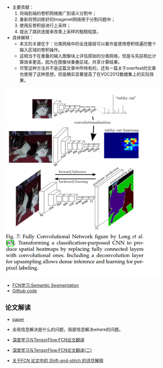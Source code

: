 * 主要贡献：
    1. 将端到端的卷积网络推广到语义分割中；
    2. 重新将预训练好的Imagenet网络用于分割问题中；
    3. 使用反卷积层进行上采样；
    4. 提出了跳跃连接来改善上采样的粗糙程度。
* 具体解释：
    * 本文的关键在于：分类网络中的全连接层可以看作是使用卷积核遍历整个输入区域的卷积操作。
    * 这相当于在重叠的输入图像块上评估原始的分类网络，但是与先前相比计算效率更高，因为在图像块重叠区域，共享计算结果。
    * 尽管这种方法并不是这篇文章中所特有的，还有一篇关于overfeat的文章也使用了这种思想，但是确实显著提高了在VOC2012数据集上的实际效果。
    
![](readme/FCN.png)
    
* [FCN学习:Semantic Segmentation](https://zhuanlan.zhihu.com/p/22976342)
* [Github code](https://github.com/jiye-ML/Semantic_Segmentation_FCN.git)

## 论文解读

* [paper](paper/2015-Fully%20Convolutional%20Networks%20for%20Semantic%20Segmentation.pdf)

* 全局信息解决是什么的问题，局部信息解决where的问题。
* [深度学习与TensorFlow:FCN论文翻译](https://zhuanlan.zhihu.com/p/38057272)
* [深度学习与TensorFlow:FCN论文翻译(二)](https://zhuanlan.zhihu.com/p/38214117)
* [关于FCN 论文中的 Shift-and-stitch 的详尽解释](https://www.jianshu.com/p/e534e2be5d7d)